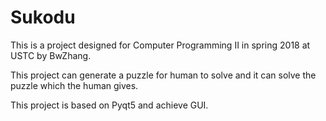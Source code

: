 # Sukodu

This is a project designed for Computer Programming Ⅱ in spring 2018 at USTC by BwZhang.

This project can generate a puzzle for human to solve and it can solve the puzzle which the human gives.

This project is based on Pyqt5 and achieve GUI.

